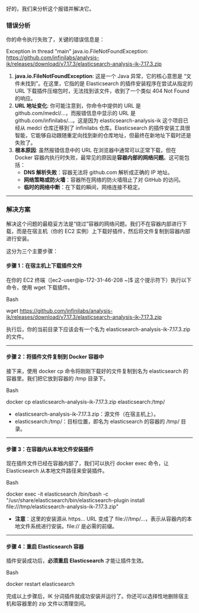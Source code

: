 好的，我们来分析这个报错并解决它。

### **错误分析**

你的命令执行失败了，关键的错误信息是：

Exception in thread "main" java.io.FileNotFoundException: https://github.com/infinilabs/analysis-ik/releases/download/v7.17.3/elasticsearch-analysis-ik-7.17.3.zip

1. **java.io.FileNotFoundException**: 这是一个 Java 异常，它的核心意思是 “文件未找到”。在这里，它指的是 Elasticsearch 的插件安装程序在尝试从指定的 URL 下载插件压缩包时，无法找到该文件，收到了一个类似 404 Not Found 的响应。  
2. **URL 地址变化**: 你可能注意到，你命令中提供的 URL 是 github.com/medcl/...，而报错信息中显示的 URL 是 github.com/infinilabs/...。这是因为 elasticsearch-analysis-ik 这个项目已经从 medcl 仓库迁移到了 infinilabs 仓库。Elasticsearch 的插件安装工具很智能，它能够自动跟随重定向找到新的仓库地址，但最终在新地址下载时还是失败了。  
3. **根本原因**: 虽然报错信息中的 URL 在浏览器中通常可以正常下载，但在 Docker 容器内执行时失败，最常见的原因是**容器内部的网络问题**。这可能包括：  
   * **DNS 解析失败**：容器无法将 github.com 解析成正确的 IP 地址。  
   * **网络策略或防火墙**：容器所在网络的防火墙阻止了对 GitHub 的访问。  
   * **临时的网络中断**：在下载的瞬间，网络连接不稳定。

---

### **解决方案**

解决这个问题的最稳妥方法是“绕过”容器的网络问题。我们不在容器内部进行下载，而是在宿主机（你的 EC2 实例）上下载好插件，然后将文件复制到容器内部进行安装。

这分为三个主要步骤：

#### **步骤 1：在宿主机上下载插件文件**

在你的 EC2 终端（\[ec2-user@ip-172-31-46-208 \~\]$ 这个提示符下）执行以下命令，使用 wget 下载插件。

Bash

wget https://github.com/infinilabs/analysis-ik/releases/download/v7.17.3/elasticsearch-analysis-ik-7.17.3.zip

执行后，你的当前目录下应该会有一个名为 elasticsearch-analysis-ik-7.17.3.zip 的文件。

---

#### **步骤 2：将插件文件复制到 Docker 容器中**

接下来，使用 docker cp 命令将刚刚下载好的文件复制到名为 elasticsearch 的容器里。我们把它放到容器的 /tmp 目录下。

Bash

docker cp elasticsearch-analysis-ik-7.17.3.zip elasticsearch:/tmp/

* elasticsearch-analysis-ik-7.17.3.zip：源文件（在宿主机上）。  
* elasticsearch:/tmp/：目标位置，即名为 elasticsearch 的容器的 /tmp/ 目录。

---

#### **步骤 3：在容器内从本地文件安装插件**

现在插件文件已经在容器内部了，我们可以执行 docker exec 命令，让 Elasticsearch 从本地文件路径来安装插件。

Bash

docker exec \-it elasticsearch /bin/bash \-c "/usr/share/elasticsearch/bin/elasticsearch-plugin install file:///tmp/elasticsearch-analysis-ik-7.17.3.zip"

* **注意**：这里的安装源从 https... URL 变成了 file:///tmp/...，表示从容器内的本地文件系统进行安装。file:// 是必需的前缀。

---

#### **步骤 4：重启 Elasticsearch 容器**

插件安装成功后，**必须重启 Elasticsearch** 才能让插件生效。

Bash

docker restart elasticsearch

完成以上步骤后，IK 分词插件就成功安装并运行了。你还可以选择性地删除宿主机和容器里的 zip 文件以清理空间。
